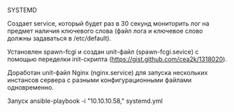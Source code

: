 
SYSTEMD

Создает service, который будет раз в 30 секунд мониторить лог на предмет наличия ключевого слова (файл лога и ключевое слово должны задаваться в /etc/default).

Установлен spawn-fcgi и создан  unit-файл (spawn-fcgi.sevice) с помощью переделки init-скрипта (https://gist.github.com/cea2k/1318020).

Доработан unit-файл Nginx (nginx.service) для запуска нескольких инстансов сервера с разными конфигурационными файлами одновременно.

Запуск ansible-playbook -i "10.10.10.58," systemd.yml